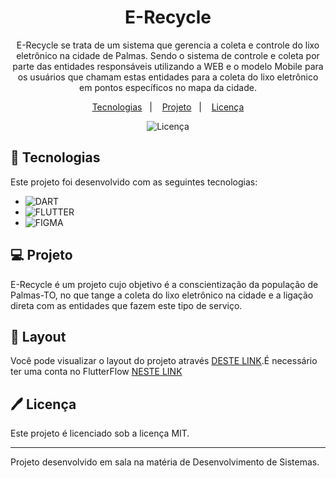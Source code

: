 <h1 align="center"> E-Recycle </h1>

<p align="center">
E-Recycle se trata de um sistema que gerencia a coleta e controle do lixo eletrônico na cidade de Palmas. Sendo o sistema de controle e coleta por parte das entidades responsáveis utilizando a WEB e o modelo Mobile para 
  os usuários que chamam estas entidades para a coleta do lixo eletrônico em pontos específicos no mapa da cidade.<br/>
</p>

<p align="center">
  <a href="#-tecnologias">Tecnologias</a>&nbsp;&nbsp;&nbsp;|&nbsp;&nbsp;&nbsp;
  <a href="#-projeto">Projeto</a>&nbsp;&nbsp;&nbsp;|&nbsp;&nbsp;&nbsp;
  <a href="#%EF%B8%8F-licença">Licença</a>
</p>

<p align="center">
  <img alt="Licença" src="https://img.shields.io/static/v1?label=license&message=MIT&color=49AA26&labelColor=000000">
</p>

## 🚀 Tecnologias

Este projeto foi desenvolvido com as seguintes tecnologias:

- ![DART](https://img.shields.io/badge/-DART-0D1117?style=for-the-badge&logo=DART5&labelColor=0D1117)&nbsp;
- ![FLUTTER](https://img.shields.io/badge/-FLUTTER-0D1117?style=for-the-badge&logo=FLUTTER5&labelColor=0D1117)&nbsp;
- ![FIGMA](https://img.shields.io/badge/-Figma-0D1117?style=for-the-badge&logo=Figma5&labelColor=0D1117)&nbsp;


## 💻 Projeto

E-Recycle é um projeto cujo objetivo é a conscientização da população de Palmas-TO, no que tange a coleta do lixo eletrônico na cidade e a ligação direta com as entidades que fazem este tipo de serviço.

## 🔖 Layout

Você pode visualizar o layout do projeto através [DESTE LINK](https://app.flutterflow.io/preview/e-recycle-0np38e?page=Home).É necessário ter uma conta no FlutterFlow [NESTE LINK](https://flutterflow.io)

## 🖊️ Licença

Este projeto é licenciado sob a licença MIT.

---

Projeto desenvolvido em sala na matéria de Desenvolvimento de Sistemas.
